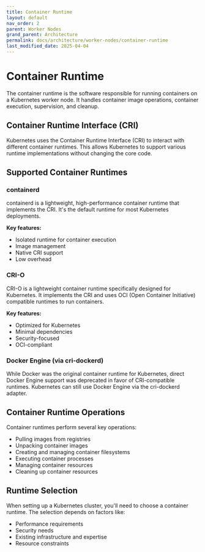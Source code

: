 ```yaml
---
title: Container Runtime
layout: default
nav_order: 2
parent: Worker Nodes
grand_parent: Architecture
permalink: docs/architecture/worker-nodes/container-runtime
last_modified_date: 2025-04-04
---
```



# Container Runtime

The container runtime is the software responsible for running containers on a Kubernetes worker node. It handles container image operations, container execution, supervision, and cleanup.

## Container Runtime Interface (CRI)

Kubernetes uses the Container Runtime Interface (CRI) to interact with different container runtimes. This allows Kubernetes to support various runtime implementations without changing the core code.

## Supported Container Runtimes

### containerd

containerd is a lightweight, high-performance container runtime that implements the CRI. It's the default runtime for most Kubernetes deployments.

**Key features:**
- Isolated runtime for container execution
- Image management
- Native CRI support
- Low overhead

### CRI-O

CRI-O is a lightweight container runtime specifically designed for Kubernetes. It implements the CRI and uses OCI (Open Container Initiative) compatible runtimes to run containers.

**Key features:**
- Optimized for Kubernetes
- Minimal dependencies
- Security-focused
- OCI-compliant

### Docker Engine (via cri-dockerd)

While Docker was the original container runtime for Kubernetes, direct Docker Engine support was deprecated in favor of CRI-compatible runtimes. Kubernetes can still use Docker Engine via the cri-dockerd adapter.

## Container Runtime Operations

Container runtimes perform several key operations:
- Pulling images from registries
- Unpacking container images
- Creating and managing container filesystems
- Executing container processes
- Managing container resources
- Cleaning up container resources

## Runtime Selection

When setting up a Kubernetes cluster, you'll need to choose a container runtime. The selection depends on factors like:
- Performance requirements
- Security needs
- Existing infrastructure and expertise
- Resource constraints